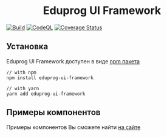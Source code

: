 <h1 align="center">
  Eduprog UI Framework
</h1>

[![Build](https://github.com/edu-prog/eduprog-ui-framework/actions/workflows/webpack.yml/badge.svg)](https://github.com/edu-prog/eduprog-ui-framework/actions/workflows/webpack.yml) [![CodeQL](https://github.com/edu-prog/eduprog-ui-framework/actions/workflows/codeql-analysis.yml/badge.svg)](https://github.com/edu-prog/eduprog-ui-framework/actions/workflows/codeql-analysis.yml) [![Coverage Status](https://coveralls.io/repos/github/edu-prog/eduprog-ui-framework/badge.svg?branch=master&service=github)](https://coveralls.io/github/edu-prog/eduprog-ui-framework?branch=master)

## Установка

Eduprog UI Framework доступен в виде [npm пакета](https://www.npmjs.com/package/eduprog-ui-framework)

```shell
// with npm
npm install eduprog-ui-framework

// with yarn
yarn add eduprog-ui-framework
```

## Примеры компонентов

Примеры компонентов Вы сможете найти [на сайте](https://edu-prog.github.io/eduprog-ui-framework)
